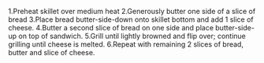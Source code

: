 1.Preheat skillet over medium heat 
2.Generously butter one side of a slice of bread 
3.Place bread butter-side-down onto skillet bottom and add 1 slice of cheese. 
4.Butter a second slice of bread on one side and place butter-side-up on top of sandwich. 
5.Grill until lightly browned and flip over; continue grilling until cheese is melted. 
6.Repeat with remaining 2 slices of bread, butter and slice of cheese.
